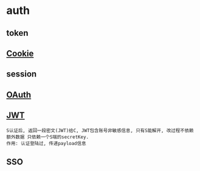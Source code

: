 # auth

## token

## [Cookie](cookie.md)

## session

## [OAuth](oauth.md)

## [JWT](JWT.md)

    S认证后, 返回一段密文(JWT)给C, JWT包含账号非敏感信息, 只有S能解开, 改过程不依赖额外数据 只依赖一个S端的secretKey.
    作用: 认证登陆过, 传递payload信息

## SSO